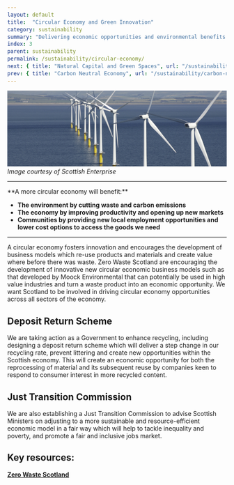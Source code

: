 ```yaml
---
layout: default
title:  "Circular Economy and Green Innovation"
category: sustainability
summary: "Delivering economic opportunities and environmental benefits through resource efficiency."
index: 3
parent: sustainability
permalink: /sustainability/circular-economy/
next: { title: "Natural Capital and Green Spaces", url: "/sustainability/natural-capital/" }
prev: { title: "Carbon Neutral Economy", url: "/sustainability/carbon-neutral" }
---
```


![Circular Economy Photo](/assets/images/pageimages/Sustainability2.jpg)
*Image courtesy of Scottish Enterprise*

<hr>
**A more circular economy will benefit:**

* **The environment by cutting waste and carbon emissions**
* **The economy by improving productivity and opening up new markets**
* **Communities by providing new local employment opportunities and lower cost options to access the goods we need**


<hr>
A circular economy fosters innovation and encourages the development of business models which re-use products and materials and create value where before there was waste. Zero Waste Scotland are encouraging the development of innovative new circular economic business models such as that developed by Moock Environmental that can potentially be used in high value industries and turn a waste product into an economic opportunity. We want Scotland to be involved in driving circular economy opportunities across all sectors of the economy.

## Deposit Return Scheme

We are taking action as a Government to enhance recycling, including designing a deposit return scheme which will deliver a step change in our recycling rate, prevent littering and create new opportunities within the Scottish economy. This will create an economic opportunity for both the reprocessing of material and its subsequent reuse by companies keen to respond to consumer interest in more recycled content.

## Just Transition Commission 

We are also establishing a Just Transition Commission to advise Scottish Ministers on adjusting to a more sustainable and resource-efficient economic model in a fair way which will help to tackle inequality and poverty, and promote a fair and inclusive jobs market.

## Key resources:

**[Zero Waste Scotland](https://www.zerowastescotland.org.uk)**
